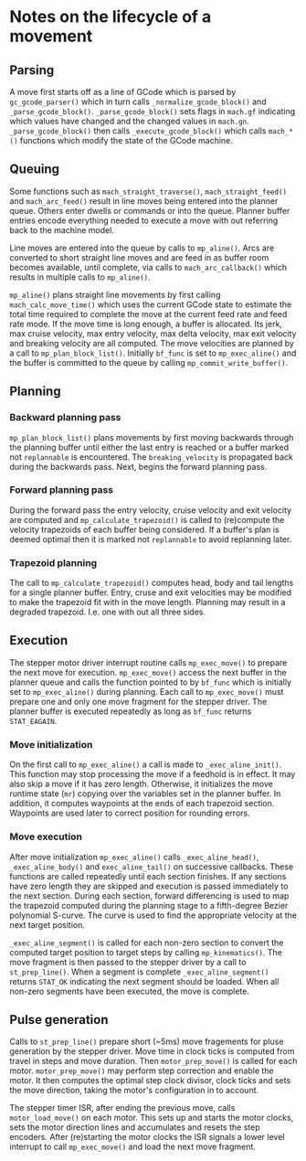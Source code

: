 # Notes on the lifecycle of a movement

## Parsing
A move first starts off as a line of GCode which is parsed by
``gc_gcode_parser()`` which in turn calls ``_normalize_gcode_block()``
and ``_parse_gcode_block()``.  ``_parse_gcode_block()`` sets flags in
``mach.gf`` indicating which values have changed and the changed values in
``mach.gn``.  ``_parse_gcode_block()`` then calls ``_execute_gcode_block()``
which calls ``mach_*()`` functions which modify the state of the GCode machine.

## Queuing
Some functions such as ``mach_straight_traverse()``, ``mach_straight_feed()``
and ``mach_arc_feed()`` result in line moves being entered into the planner
queue.  Others enter dwells or commands or into the queue.  Planner buffer
entries encode everything needed to execute a move with out referring back to
the machine model.

Line moves are entered into the queue by calls to ``mp_aline()``.  Arcs are
converted to short straight line moves and are feed in as buffer room becomes
available, until complete, via calls to ``mach_arc_callback()`` which results in
multiple calls to ``mp_aline()``.

``mp_aline()`` plans straight line movements by first calling
``mach_calc_move_time()`` which uses the current GCode state to estimate the
total time required to complete the move at the current feed rate and feed rate
mode.  If the move time is long enough, a buffer is allocated.  Its jerk, max
cruise velocity, max entry velocity, max delta velocity, max exit velocity and
breaking velocity are all computed.  The move velocities are planned by a
call to ``mp_plan_block_list()``.  Initially ``bf_func`` is set to
``mp_exec_aline()`` and the buffer is committed to the queue by calling
``mp_commit_write_buffer()``.

## Planning
### Backward planning pass
``mp_plan_block_list()`` plans movements by first moving backwards through the
planning buffer until either the last entry is reached or a buffer marked not
``replannable`` is encountered.  The ``breaking_velocity`` is propagated back
during the backwards pass.  Next, begins the forward planning pass.

### Forward planning pass
During the forward pass the entry velocity, cruise velocity and exit velocity
are computed and ``mp_calculate_trapezoid()`` is called to (re)compute the
velocity trapezoids of each buffer being considered.  If a buffer's plan is
deemed optimal then it is marked not ``replannable`` to avoid replanning later.

### Trapezoid planning
The call to ``mp_calculate_trapezoid()`` computes head, body and tail lengths
for a single planner buffer.  Entry, cruse and exit velocities may be modified
to make the trapezoid fit with in the move length.  Planning may result in a
degraded trapezoid.  I.e. one with out all three sides.

## Execution
The stepper motor driver interrupt routine calls ``mp_exec_move()`` to prepare
the next move for execution.  ``mp_exec_move()`` access the next buffer in the
planner queue and calls the function pointed to by ``bf_func`` which is
initially set to ``mp_exec_aline()`` during planning.  Each call to
``mp_exec_move()`` must prepare one and only one move fragment for the stepper
driver.  The planner buffer is executed repeatedly as long as ``bf_func``
returns ``STAT_EAGAIN``.

### Move initialization
On the first call to ``mp_exec_aline()`` a call is made to
``_exec_aline_init()``.  This function may stop processing the move if a
feedhold is in effect.  It may also skip a move if it has zero length.
Otherwise, it initializes the move runtime state (``mr``) copying over the
variables set in the planner buffer.  In addition, it computes waypoints at
the ends of each trapezoid section.  Waypoints are used later to correct
position for rounding errors.

### Move execution
After move initialization ``mp_exec_aline()`` calls ``_exec_aline_head()``,
``_exec_aline_body()`` and ``exec_aline_tail()`` on successive callbacks.
These functions are called repeatedly until each section finishes.  If any
sections have zero length they are skipped and execution is passed immediately
to the next section.  During each section, forward differencing is used to map
the trapezoid computed during the planning stage to a fifth-degree Bezier
polynomial S-curve.  The curve is used to find the appropriate velocity at the
next target position.

``_exec_aline_segment()`` is called for each non-zero section to convert the
computed target position to target steps by calling ``mp_kinematics()``.  The
move fragment is then passed to the stepper driver by a call to
``st_prep_line()``.  When a segment is complete ``_exec_aline_segment()``
returns ``STAT_OK`` indicating the next segment should be loaded.  When all
non-zero segments have been executed, the move is complete.

## Pulse generation
Calls to ``st_prep_line()`` prepare short (~5ms) move fragements for pluse
generation by the stepper driver.  Move time in clock ticks is computed from
travel in steps and move duration.  Then ``motor_prep_move()`` is called for
each motor. ``motor_prep_move()`` may perform step correction and enable the
motor.  It then computes the optimal step clock divisor, clock ticks and sets
the move direction, taking the motor's configuration in to account.

The stepper timer ISR, after ending the previous move, calls
``motor_load_move()`` on each motor.  This sets up and starts the motor clocks,
sets the motor direction lines and accumulates and resets the step encoders.
After (re)starting the motor clocks the ISR signals a lower level interrupt to
call ``mp_exec_move()`` and load the next move fragment.
